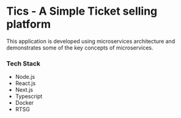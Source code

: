 # Tics - A Simple Ticket selling platform

This application is developed using microservices architecture and demonstrates some of the key concepts of microservices.

### Tech Stack

- Node.js
- React.js
- Next.js
- Typescript
- Docker
- RTSG
